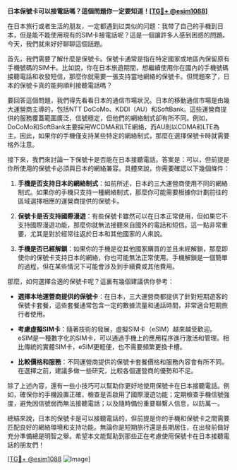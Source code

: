 **日本保號卡可以接電話嗎？這個問題你一定要知道！[[TG💪+ @esim1088](https://t.me/s/esim1088)]**

在日本旅行或者生活的朋友，一定都遇到过类似的问题：我带了自己的手機到日本，但是能不能使用現有的SIM卡接電話呢？這是一個讓許多人感到困惑的問題。今天，我們就來好好聊聊這個話題。

首先，我們需要了解什麼是保號卡。保號卡通常是指在特定國家或地區內保留原有手機號碼的SIM卡。比如說，你在日本旅遊期間，想繼續使用你在國內的手機號碼接聽電話和收發短信，那麼你就需要一張支持當地網絡的保號卡。但問題來了，日本的保號卡真的能夠順利接聽電話嗎？

要回答這個問題，我們得先看看日本的通信市場狀況。日本的移動通信市場是由幾大運營商主導的，包括NTT DoCoMo、KDDI（AU）和SoftBank。這些運營商提供的服務覆蓋範圍廣泛，信號穩定，但他們的網絡制式卻有所不同。例如，DoCoMo和SoftBank主要採用WCDMA和LTE網絡，而AU則以CDMA和LTE為主。因此，如果你的手機僅支持某些特定的網絡制式，那麼在選擇保號卡時就需要格外注意。

接下來，我們來討論一下保號卡是否能在日本接聽電話。答案是：可以，但前提是你所使用的保號卡必須與日本的網絡兼容。具體來說，你需要確認以下幾個條件：

1. **手機是否支持日本的網絡制式**：如前所述，日本的三大運營商使用不同的網絡制式。如果你的手機只支持一種網絡制式，那麼你可能需要根據你計劃前往的區域選擇相應的運營商提供的保號卡。

2. **保號卡是否支持國際漫遊**：有些保號卡雖然可以在日本正常使用，但如果它不支持國際漫遊功能，那麼你就無法接聽來自國外的電話和短信。這一點非常重要，尤其是對於經常往返於日本和其他國家的人來說。

3. **手機是否已經解鎖**：如果你的手機是從其他國家購買的並且未經解鎖，那麼即使你的保號卡支持日本的網絡，你也可能無法正常使用。手機解鎖是一個簡單的過程，但在某些情況下可能會涉及到手續費或其他費用。

那麼，如何選擇合適的保號卡呢？這裏有幾個建議供你參考：

- **選擇本地運營商提供的保號卡**：在日本，三大運營商都提供了針對短期遊客的保號卡套餐，這些套餐通常包含一定的數據流量和通話時間，非常適合短期旅行者使用。

- **考慮虛擬SIM卡**：隨著技術的發展，虛擬SIM卡（eSIM）越來越受歡迎。eSIM是一種數字化的SIM卡，可以通過手機上的應用程序進行激活和管理。相比傳統的實體SIM卡，eSIM更輕便，也不需要頻繁更換卡槽。

- **比較價格和服務**：不同運營商提供的保號卡套餐價格和服務內容會有所不同。在選擇之前，建議多做一些研究，比較各個運營商的優勢和不足。

除了上述內容，還有一些小技巧可以幫助你更好地使用保號卡在日本接聽電話。例如，確保你的手機設置正確，檢查是否啟用了國際漫遊功能；定期檢查手機信號強度，避免因信號弱而無法接聽電話；以及隨時備份重要聯繫人信息，以防萬一。

總結來說，日本的保號卡是可以接聽電話的，但前提是你的手機和保號卡之間需要匹配良好的網絡環境和支持功能。無論你是短期旅行還是長期居住，在出發前做好充分準備總是明智之舉。希望本文能幫助到那些正在考慮使用保號卡在日本接聽電話的朋友們！

[[TG💪+ @esim1088](https://t.me/s/esim1088) ![Image](https://i.postimg.cc/4NQfJmqS/Snipaste-2025-05-13-00-14-12.png)]